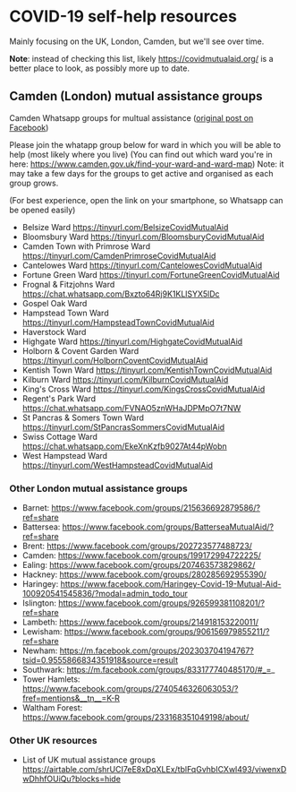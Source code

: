 # COVID-19 self-help resources

Mainly focusing on the UK, London, Camden, but we'll see over time.

**Note**: instead of checking this list, likely https://covidmutualaid.org/ is
a better place to look, as possibly more up to date.

## Camden (London) mutual assistance groups

Camden Whatsapp groups for multual assistance ([original post on Facebook](https://www.facebook.com/groups/199172994722225/permalink/199896187983239/))

Please join the whatapp group below for ward in which you will be able to help (most likely where you live)
(You can find out which ward you're in here: https://www.camden.gov.uk/find-your-ward-and-ward-map)
Note: it may take a few days for the groups to get active and organised as each group grows.

(For best experience, open the link on your smartphone, so Whatsapp can be opened easily)

* Belsize Ward https://tinyurl.com/BelsizeCovidMutualAid
* Bloomsbury Ward https://tinyurl.com/BloomsburyCovidMutualAid
* Camden Town with Primrose Ward https://tinyurl.com/CamdenPrimroseCovidMutualAid
* Cantelowes Ward https://tinyurl.com/CantelowesCovidMutualAid
* Fortune Green Ward https://tinyurl.com/FortuneGreenCovidMutualAid
* Frognal & Fitzjohns Ward https://chat.whatsapp.com/Bxzto64Rj9K1KLlSYX5lDc
* Gospel Oak Ward 
* Hampstead Town Ward https://tinyurl.com/HampsteadTownCovidMutualAid
* Haverstock Ward 
* Highgate Ward https://tinyurl.com/HighgateCovidMutualAid
* Holborn & Covent Garden Ward https://tinyurl.com/HolbornCoventCovidMutualAid
* Kentish Town Ward https://tinyurl.com/KentishTownCovidMutualAid
* Kilburn Ward https://tinyurl.com/KilburnCovidMutualAid
* King's Cross Ward https://tinyurl.com/KingsCrossCovidMutualAid
* Regent's Park Ward https://chat.whatsapp.com/FVNAO5znWHaJDPMpO7t7NW
* St Pancras & Somers Town Ward https://tinyurl.com/StPancrasSommersCovidMutualAid
* Swiss Cottage Ward https://chat.whatsapp.com/EkeXnKzfb9027At44pWobn
* West Hampstead Ward https://tinyurl.com/WestHampsteadCovidMutualAid

### Other London mutual assistance groups

* Barnet: https://www.facebook.com/groups/215636692879586/?ref=share
* Battersea: https://www.facebook.com/groups/BatterseaMutualAid/?ref=share
* Brent: https://www.facebook.com/groups/202723577488723/
* Camden: https://www.facebook.com/groups/199172994722225/
* Ealing: https://www.facebook.com/groups/207463573829862/
* Hackney:   https://www.facebook.com/groups/280285692955390/
* Haringey:   https://www.facebook.com/Haringey-Covid-19-Mutual-Aid-100920541545836/?modal=admin_todo_tour
* Islington: https://www.facebook.com/groups/926599381108201/?ref=share
* Lambeth: https://www.facebook.com/groups/214918153220011/
* Lewisham: https://www.facebook.com/groups/906156979855211/?ref=share
* Newham:   https://m.facebook.com/groups/202303704194767?tsid=0.9555866834351918&source=result
* Southwark: https://m.facebook.com/groups/833177740485170/#_=_
* Tower Hamlets:   https://www.facebook.com/groups/2740546326063053/?fref=mentions&__tn__=K-R
* Waltham Forest:   https://www.facebook.com/groups/233168351049198/about/

### Other UK resources

* List of UK mutual assistance groups https://airtable.com/shrUCI7eE8xDqXLEx/tblFqGvhbICXwl493/viwenxDwDhhfOUiQu?blocks=hide
